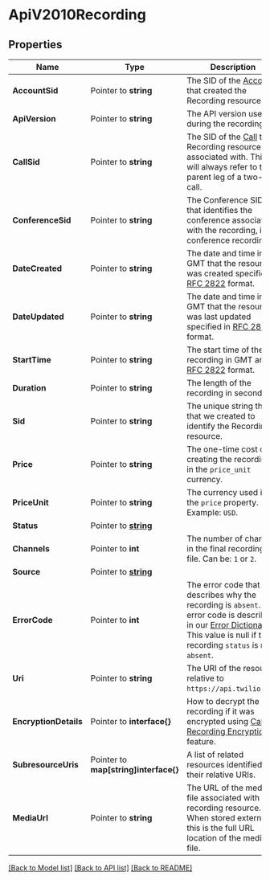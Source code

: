 # ApiV2010Recording

## Properties

Name | Type | Description | Notes
------------ | ------------- | ------------- | -------------
**AccountSid** | Pointer to **string** | The SID of the [Account](https://www.twilio.com/docs/iam/api/account) that created the Recording resource. |
**ApiVersion** | Pointer to **string** | The API version used during the recording. |
**CallSid** | Pointer to **string** | The SID of the [Call](https://www.twilio.com/docs/voice/api/call-resource) the Recording resource is associated with. This will always refer to the parent leg of a two-leg call. |
**ConferenceSid** | Pointer to **string** | The Conference SID that identifies the conference associated with the recording, if a conference recording. |
**DateCreated** | Pointer to **string** | The date and time in GMT that the resource was created specified in [RFC 2822](https://www.ietf.org/rfc/rfc2822.txt) format. |
**DateUpdated** | Pointer to **string** | The date and time in GMT that the resource was last updated specified in [RFC 2822](https://www.ietf.org/rfc/rfc2822.txt) format. |
**StartTime** | Pointer to **string** | The start time of the recording in GMT and in [RFC 2822](https://www.php.net/manual/en/class.datetime.php#datetime.constants.rfc2822) format. |
**Duration** | Pointer to **string** | The length of the recording in seconds. |
**Sid** | Pointer to **string** | The unique string that that we created to identify the Recording resource. |
**Price** | Pointer to **string** | The one-time cost of creating the recording in the `price_unit` currency. |
**PriceUnit** | Pointer to **string** | The currency used in the `price` property. Example: `USD`. |
**Status** | Pointer to [**string**](RecordingEnumStatus.md) |  |
**Channels** | Pointer to **int** | The number of channels in the final recording file. Can be: `1` or `2`. |[default to 0]
**Source** | Pointer to [**string**](RecordingEnumSource.md) |  |
**ErrorCode** | Pointer to **int** | The error code that describes why the recording is `absent`. The error code is described in our [Error Dictionary](https://www.twilio.com/docs/api/errors). This value is null if the recording `status` is not `absent`. |
**Uri** | Pointer to **string** | The URI of the resource, relative to `https://api.twilio.com`. |
**EncryptionDetails** | Pointer to **interface{}** | How to decrypt the recording if it was encrypted using [Call Recording Encryption](https://www.twilio.com/docs/voice/tutorials/voice-recording-encryption) feature. |
**SubresourceUris** | Pointer to **map[string]interface{}** | A list of related resources identified by their relative URIs. |
**MediaUrl** | Pointer to **string** | The URL of the media file associated with this recording resource. When stored externally, this is the full URL location of the media file. |

[[Back to Model list]](../README.md#documentation-for-models) [[Back to API list]](../README.md#documentation-for-api-endpoints) [[Back to README]](../README.md)


